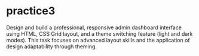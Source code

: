 # practice3
Design and build a professional, responsive admin dashboard interface using HTML, CSS Grid layout, and a theme switching feature (light and dark modes). This task focuses on advanced layout skills and the application of design adaptability through theming.
